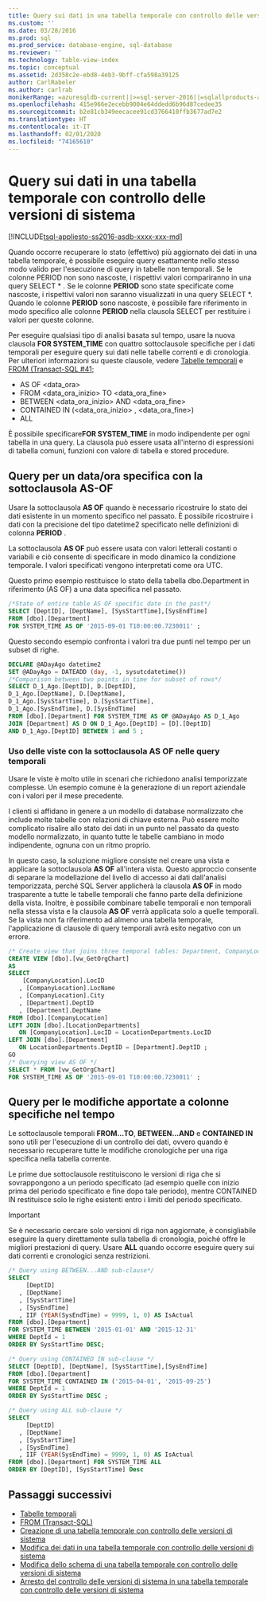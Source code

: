 ```yaml
---
title: Query sui dati in una tabella temporale con controllo delle versioni di sistema | Microsoft Docs
ms.custom: ''
ms.date: 03/28/2016
ms.prod: sql
ms.prod_service: database-engine, sql-database
ms.reviewer: ''
ms.technology: table-view-index
ms.topic: conceptual
ms.assetid: 2d358c2e-ebd8-4eb3-9bff-cfa598a39125
author: CarlRabeler
ms.author: carlrab
monikerRange: =azuresqldb-current||>=sql-server-2016||=sqlallproducts-allversions||>=sql-server-linux-2017||=azuresqldb-mi-current
ms.openlocfilehash: 415e966e2ecebb9004e64ddedd6b96d87cedee35
ms.sourcegitcommit: b2e81cb349eecacee91cd3766410ffb3677ad7e2
ms.translationtype: HT
ms.contentlocale: it-IT
ms.lasthandoff: 02/01/2020
ms.locfileid: "74165610"
---
```

# <a name="querying-data-in-a-system-versioned-temporal-table"></a>Query sui dati in una tabella temporale con controllo delle versioni di sistema

[!INCLUDE[tsql-appliesto-ss2016-asdb-xxxx-xxx-md](../../includes/tsql-appliesto-ss2016-asdb-xxxx-xxx-md.md)]

Quando occorre recuperare lo stato (effettivo) più aggiornato dei dati in una tabella temporale, è possibile eseguire query esattamente nello stesso modo valido per l'esecuzione di query in tabelle non temporali. Se le colonne PERIOD non sono nascoste, i rispettivi valori compariranno in una query SELECT \* . Se le colonne **PERIOD** sono state specificate come nascoste, i rispettivi valori non saranno visualizzati in una query SELECT \*. Quando le colonne **PERIOD** sono nascoste, è possibile fare riferimento in modo specifico alle colonne **PERIOD** nella clausola SELECT per restituire i valori per queste colonne.

Per eseguire qualsiasi tipo di analisi basata sul tempo, usare la nuova clausola **FOR SYSTEM_TIME** con quattro sottoclausole specifiche per i dati temporali per eseguire query sui dati nelle tabelle correnti e di cronologia. Per ulteriori informazioni su queste clausole, vedere [Tabelle temporali](../../relational-databases/tables/temporal-tables.md) e [FROM &#40;Transact-SQL #41;](../../t-sql/queries/from-transact-sql.md)

- AS OF <data_ora>
- FROM <data_ora_inizio> TO <data_ora_fine>
- BETWEEN <data_ora_inizio> AND <data_ora_fine>
- CONTAINED IN (<data_ora_inizio> , <data_ora_fine>)
- ALL

È possibile specificare**FOR SYSTEM_TIME** in modo indipendente per ogni tabella in una query. La clausola può essere usata all'interno di espressioni di tabella comuni, funzioni con valore di tabella e stored procedure.

## <a name="query-for-a-specific-time-using-the-as-of-sub-clause"></a>Query per un data/ora specifica con la sottoclausola AS-OF

Usare la sottoclausola **AS OF** quando è necessario ricostruire lo stato dei dati esistente in un momento specifico nel passato. È possibile ricostruire i dati con la precisione del tipo datetime2 specificato nelle definizioni di colonna **PERIOD** .

La sottoclausola **AS OF** può essere usata con valori letterali costanti o variabili e ciò consente di specificare in modo dinamico la condizione temporale. I valori specificati vengono interpretati come ora UTC.

Questo primo esempio restituisce lo stato della tabella dbo.Department in riferimento (AS OF) a una data specifica nel passato.

```sql
/*State of entire table AS OF specific date in the past*/
SELECT [DeptID], [DeptName], [SysStartTime],[SysEndTime]
FROM [dbo].[Department]
FOR SYSTEM_TIME AS OF '2015-09-01 T10:00:00.7230011' ;
```

Questo secondo esempio confronta i valori tra due punti nel tempo per un subset di righe.

```sql
DECLARE @ADayAgo datetime2
SET @ADayAgo = DATEADD (day, -1, sysutcdatetime())
/*Comparison between two points in time for subset of rows*/
SELECT D_1_Ago.[DeptID], D.[DeptID],
D_1_Ago.[DeptName], D.[DeptName],
D_1_Ago.[SysStartTime], D.[SysStartTime],
D_1_Ago.[SysEndTime], D.[SysEndTime]
FROM [dbo].[Department] FOR SYSTEM_TIME AS OF @ADayAgo AS D_1_Ago
JOIN [Department] AS D ON D_1_Ago.[DeptID] = [D].[DeptID]
AND D_1_Ago.[DeptID] BETWEEN 1 and 5 ;
```

### <a name="using-views-with-as-of-sub-clause-in-temporal-queries"></a>Uso delle viste con la sottoclausola AS OF nelle query temporali

Usare le viste è molto utile in scenari che richiedono analisi temporizzate complesse. Un esempio comune è la generazione di un report aziendale con i valori per il mese precedente.

I clienti si affidano in genere a un modello di database normalizzato che include molte tabelle con relazioni di chiave esterna. Può essere molto complicato risalire allo stato dei dati in un punto nel passato da questo modello normalizzato, in quanto tutte le tabelle cambiano in modo indipendente, ognuna con un ritmo proprio.

In questo caso, la soluzione migliore consiste nel creare una vista e applicare la sottoclausola **AS OF** all'intera vista. Questo approccio consente di separare la modellazione del livello di accesso ai dati dall'analisi temporizzata, perché SQL Server applicherà la clausola **AS OF** in modo trasparente a tutte le tabelle temporali che fanno parte della definizione della vista. Inoltre, è possibile combinare tabelle temporali e non temporali nella stessa vista e la clausola **AS OF** verrà applicata solo a quelle temporali. Se la vista non fa riferimento ad almeno una tabella temporale, l'applicazione di clausole di query temporali avrà esito negativo con un errore.

```sql
/* Create view that joins three temporal tables: Department, CompanyLocation, LocationDepartments */
CREATE VIEW [dbo].[vw_GetOrgChart]
AS
SELECT
    [CompanyLocation].LocID
   , [CompanyLocation].LocName
   , [CompanyLocation].City
   , [Department].DeptID
   , [Department].DeptName
FROM [dbo].[CompanyLocation]
LEFT JOIN [dbo].[LocationDepartments]
   ON [CompanyLocation].LocID = LocationDepartments.LocID
LEFT JOIN [dbo].[Department]
   ON LocationDepartments.DeptID = [Department].DeptID ;
GO
/* Querying view AS OF */
SELECT * FROM [vw_GetOrgChart]
FOR SYSTEM_TIME AS OF '2015-09-01 T10:00:00.7230011' ;
```

## <a name="query-for-changes-to-specific-rows-over-time"></a>Query per le modifiche apportate a colonne specifiche nel tempo

Le sottoclausole temporali **FROM...TO**, **BETWEEN...AND** e **CONTAINED IN** sono utili per l'esecuzione di un controllo dei dati, ovvero quando è necessario recuperare tutte le modifiche cronologiche per una riga specifica nella tabella corrente.

Le prime due sottoclausole restituiscono le versioni di riga che si sovrappongono a un periodo specificato (ad esempio quelle con inizio prima del periodo specificato e fine dopo tale periodo), mentre CONTAINED IN restituisce solo le righe esistenti entro i limiti del periodo specificato.

> [!IMPORTANT]
> Se è necessario cercare solo versioni di riga non aggiornate, è consigliabile eseguire la query direttamente sulla tabella di cronologia, poiché offre le migliori prestazioni di query. Usare **ALL** quando occorre eseguire query sui dati correnti e cronologici senza restrizioni.

```sql
/* Query using BETWEEN...AND sub-clause*/
SELECT
     [DeptID]
   , [DeptName]
   , [SysStartTime]
   , [SysEndTime]
   , IIF (YEAR(SysEndTime) = 9999, 1, 0) AS IsActual
FROM [dbo].[Department]
FOR SYSTEM_TIME BETWEEN '2015-01-01' AND '2015-12-31'
WHERE DeptId = 1
ORDER BY SysStartTime DESC;

/* Query using CONTAINED IN sub-clause */
SELECT [DeptID], [DeptName], [SysStartTime],[SysEndTime]
FROM [dbo].[Department]
FOR SYSTEM_TIME CONTAINED IN ('2015-04-01', '2015-09-25')
WHERE DeptId = 1
ORDER BY SysStartTime DESC ;

/* Query using ALL sub-clause */
SELECT
     [DeptID]
   , [DeptName]
   , [SysStartTime]
   , [SysEndTime]
   , IIF (YEAR(SysEndTime) = 9999, 1, 0) AS IsActual
FROM [dbo].[Department] FOR SYSTEM_TIME ALL
ORDER BY [DeptID], [SysStartTime] Desc
```

## <a name="next-steps"></a>Passaggi successivi

- [Tabelle temporali](../../relational-databases/tables/temporal-tables.md)
- [FROM &#40;Transact-SQL&#41;](../../t-sql/queries/from-transact-sql.md)
- [Creazione di una tabella temporale con controllo delle versioni di sistema](../../relational-databases/tables/creating-a-system-versioned-temporal-table.md)
- [Modifica dei dati in una tabella temporale con controllo delle versioni di sistema](../../relational-databases/tables/modifying-data-in-a-system-versioned-temporal-table.md)
- [Modifica dello schema di una tabella temporale con controllo delle versioni di sistema](../../relational-databases/tables/changing-the-schema-of-a-system-versioned-temporal-table.md)
- [Arresto del controllo delle versioni di sistema in una tabella temporale con controllo delle versioni di sistema](../../relational-databases/tables/stopping-system-versioning-on-a-system-versioned-temporal-table.md)
